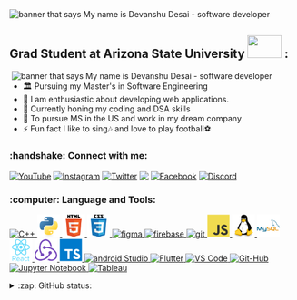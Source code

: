 <img src="https://user-images.githubusercontent.com/46750877/152845669-0c992506-5593-4587-a013-8fa393a8f6ad.gif" alt=" banner that says My name is Devanshu Desai - software developer">


## Grad Student at Arizona State University <img src="https://user-images.githubusercontent.com/46750877/174723572-b452a969-740e-4af6-9f50-0da2c491a0ce.png" height="40" width="60" /> :

<img src="https://user-images.githubusercontent.com/46750877/152845925-5de74ac6-6d7d-47b1-8362-9726f314a0ee.gif" align="right" width="500" alt=" banner that says My name is Devanshu Desai - software developer">

- 🏛 Pursuing my Master's in Software Engineering
- 🌱 I am enthusiastic about developing web applications. 
- 🔬 Currently honing my coding and DSA skills
- 🎯 To pursue MS in the US and work in my dream company
- ⚡ Fun fact I like to sing🎶 and love to play football⚽

<h3 align="left">:handshake: Connect with me:</h3>
<p align="left">
  <a href="https://www.youtube.com/channel/UCPjxPPsah7SyLh2avR8IPOQ/featured" target="blank"><img align="center" src="https://cdn.worldvectorlogo.com/logos/youtube-icon.svg" alt="YouTube" height="30" width="40" /></a>
  <a href="https://www.instagram.com/devanshudesai_/" target="blank"><img align="center" src="https://user-images.githubusercontent.com/46750877/187092116-a13cabee-2855-40d6-b5b9-9b4c8ae45548.png" alt="Instagram" height="40" width="40" /></a>
<a href="https://twitter.com/DevanshuDesai4" target="blank"><img align="center" src="https://cdn.worldvectorlogo.com/logos/twitter-6.svg" alt="Twitter" height="40" width="40" /></a>
  <a href="https://www.linkedin.com/in/devanshudesai15/" target="blank"><img align="center" src="https://cdn.worldvectorlogo.com/logos/linkedin-icon-2.svg" width="40" /></a>
<a href="https://www.facebook.com/profile.php?id=100011660374058" target="blank"><img align="center" src="https://user-images.githubusercontent.com/46750877/187092164-6c32a66c-66c5-4269-af59-a3864dfa3b4b.png" alt="Facebook" height="40" width="40" /></a>
  <a href="https://discord.com/channels/@me" target="blank"><img align="center" src="https://cdn.worldvectorlogo.com/logos/discord.svg" alt="Discord" height="40" width="40" /></a>



</p>


<h3 align="left">:computer: Language and Tools:</h3>
<p align="left">
  <a href="https://www.w3schools.com/CPP/default.asp" target="_blank"> <img src="https://cdn.worldvectorlogo.com/logos/c.svg" alt="C++" width="40" height="40"/> </a>
  <a href="https://www.python.org" target="_blank"> <img src="https://raw.githubusercontent.com/devicons/devicon/master/icons/python/python-original.svg" alt="python" width="40" height="40"/> </a> 
  <a href="https://www.w3.org/html/" target="_blank"> <img src="https://raw.githubusercontent.com/devicons/devicon/master/icons/html5/html5-original-wordmark.svg" alt="html5" width="40" height="40"/> </a>
   <a href="https://www.w3schools.com/css/" target="_blank"> <img src="https://raw.githubusercontent.com/devicons/devicon/master/icons/css3/css3-original-wordmark.svg" alt="css3" width="40" height="40"/> </a> 
  <a href="https://www.figma.com/" target="_blank"> <img src="https://www.vectorlogo.zone/logos/figma/figma-icon.svg" alt="figma" width="40" height="40"/> </a> 
  <a href="https://firebase.google.com/" target="_blank"> <img src="https://www.vectorlogo.zone/logos/firebase/firebase-icon.svg" alt="firebase" width="40" height="40"/> </a>     <a href="https://git-scm.com/" target="_blank"> <img src="https://www.vectorlogo.zone/logos/git-scm/git-scm-icon.svg" alt="git" width="40" height="40"/> </a>  
  <a href="https://developer.mozilla.org/en-US/docs/Web/JavaScript" target="_blank"> <img src="https://raw.githubusercontent.com/devicons/devicon/master/icons/javascript/javascript-original.svg" alt="javascript" width="40" height="40"/> </a> 
  <a href="https://www.linux.org/" target="_blank"> <img src="https://raw.githubusercontent.com/devicons/devicon/master/icons/linux/linux-original.svg" alt="linux" width="40" height="40"/> </a> 
<!--   <a href="https://www.mongodb.com/" target="_blank"> <img src="https://raw.githubusercontent.com/devicons/devicon/master/icons/mongodb/mongodb-original-wordmark.svg" alt="mongodb" width="40" height="40"/> </a> --> 
  <a href="https://www.mysql.com/" target="_blank"> <img src="https://raw.githubusercontent.com/devicons/devicon/master/icons/mysql/mysql-original-wordmark.svg" alt="mysql" width="40" height="40"/> </a> 
  <!-- <a href="https://nodejs.org" target="_blank"> <img src="https://raw.githubusercontent.com/devicons/devicon/master/icons/nodejs/nodejs-original-wordmark.svg" alt="nodejs" width="40" height="40"/> </a> --> 
  <a href="https://reactjs.org/" target="_blank"> <img src="https://raw.githubusercontent.com/devicons/devicon/master/icons/react/react-original-wordmark.svg" alt="react" width="40" height="40"/> </a> 
  <a href="https://redux.js.org" target="_blank"> <img src="https://raw.githubusercontent.com/devicons/devicon/master/icons/redux/redux-original.svg" alt="redux" width="40" height="40"/> </a> 
  <a href="https://www.typescriptlang.org/" target="_blank"> <img src="https://raw.githubusercontent.com/devicons/devicon/master/icons/typescript/typescript-original.svg" alt="typescript" width="40" height="40"/> </a>
  <a href="https://developer.android.com/studio" target="_blank"> <img src="https://cdn.worldvectorlogo.com/logos/android-studio-1.svg" alt="android Studio" width="60" height="60"/> </a>
  <a href="https://flutter.dev/" target="_blank"> <img src="https://cdn.worldvectorlogo.com/logos/flutter.svg" alt="Flutter" width="40" height="40"/> </a>
  <a href="https://code.visualstudio.com/" target="_blank"> <img src="https://cdn.worldvectorlogo.com/logos/visual-studio-code-1.svg" alt="VS Code" width="40" height="40"/> </a>
   <a href="https://github.com/" target="_blank"> <img src="https://cdn.worldvectorlogo.com/logos/github-icon.svg" alt="Git-Hub" width="40" height="40"/> </a>
  <a href="https://jupyter.org/" target="_blank"> <img src="https://jupyter.org/assets/homepage/main-logo.svg" alt="Jupyter Notebook" width="40" height="40"/> </a>
  <a href="https://www.tableau.com/" target="_blank"> <img src="https://cdn.worldvectorlogo.com/logos/tableau-software.svg" alt="Tableau" width="40" height="40"/> </a>

</br>
</p>


<details>
<summary>:zap: GitHub status:</summary>

![Devanshu's Github Stats](https://github-readme-stats.vercel.app/api?username=DevanshuDesai15&show_icons=true&title_color=c7b69d&icon_color=0afff7&text_color=00ff91&bg_color=0d081f)
  

</details>
